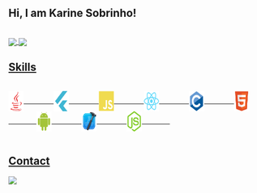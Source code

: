 ## Hi, I am Karine Sobrinho! 
</br>

 <div>
  <a href="https://github.com/eagrundy">
   <img align="center" height="200" src="https://github-readme-stats.vercel.app/api/top-langs/?username=karinesobrinho&layout=compact&langs_count=10&theme=dracula"/>
  <img align="center" height="200" src="https://github-readme-stats.vercel.app/api?username=karinesobrinho&show_icons=true&theme=dracula&include_all_commits=true&count_private=true&hide=issues"/>
</div>
    

 ## Skills
<div style="display: inline_block"><br>
  <img height="40" align="center" alt="Erica-Ruby" height="20" width="30" src="https://raw.githubusercontent.com/devicons/devicon/master/icons/java/java-plain.svg">
 &nbsp;&nbsp;&nbsp;&nbsp;&nbsp;&nbsp;&nbsp;&nbsp;&nbsp;&nbsp;&nbsp;&nbsp;&nbsp;
 <img height="40" align="center" alt="Erica-Js" height="20" width="30" src="https://raw.githubusercontent.com/devicons/devicon/master/icons/flutter/flutter-plain.svg">
 &nbsp;&nbsp;&nbsp;&nbsp;&nbsp;&nbsp;&nbsp;&nbsp;&nbsp;&nbsp;&nbsp;&nbsp;&nbsp;
  <img height="40" align="center" alt="Erica-Js" height="20" width="30" src="https://raw.githubusercontent.com/devicons/devicon/master/icons/javascript/javascript-plain.svg">
 &nbsp;&nbsp;&nbsp;&nbsp;&nbsp;&nbsp;&nbsp;&nbsp;&nbsp;&nbsp;&nbsp;&nbsp;&nbsp;
  <img height="40" align="center" alt="Erica-React" height="20" width="30" src="https://raw.githubusercontent.com/devicons/devicon/master/icons/react/react-original.svg">
 &nbsp;&nbsp;&nbsp;&nbsp;&nbsp;&nbsp;&nbsp;&nbsp;&nbsp;&nbsp;&nbsp;&nbsp;&nbsp;
  <img height="40" align="center" alt="Erica-Redux" height="20" width="30" src="https://raw.githubusercontent.com/devicons/devicon/master/icons/c/c-original.svg">
 &nbsp;&nbsp;&nbsp;&nbsp;&nbsp;&nbsp;&nbsp;&nbsp;&nbsp;&nbsp;&nbsp;&nbsp;&nbsp;
  <img height="40" align="center" alt="Erica-HTML" height="20" width="30" src="https://raw.githubusercontent.com/devicons/devicon/master/icons/html5/html5-original.svg">
 &nbsp;&nbsp;&nbsp;&nbsp;&nbsp;&nbsp;&nbsp;&nbsp;&nbsp;&nbsp;&nbsp;&nbsp;&nbsp;
 <img height="40" align="center" alt="Erica-HTML" height="20" width="30" src="https://raw.githubusercontent.com/devicons/devicon/master/icons/android/android-original.svg">
 &nbsp;&nbsp;&nbsp;&nbsp;&nbsp;&nbsp;&nbsp;&nbsp;&nbsp;&nbsp;&nbsp;&nbsp;&nbsp;
  <img height="40" align="center" alt="Erica-HTML" height="20" width="30" src="https://raw.githubusercontent.com/devicons/devicon/master/icons/xcode/xcode-original.svg">
 &nbsp;&nbsp;&nbsp;&nbsp;&nbsp;&nbsp;&nbsp;&nbsp;&nbsp;&nbsp;&nbsp;&nbsp;&nbsp;
   <img height="40" align="center" alt="Erica-HTML" height="20" width="30" src="https://raw.githubusercontent.com/devicons/devicon/master/icons/nodejs/nodejs-original.svg">
 &nbsp;&nbsp;&nbsp;&nbsp;&nbsp;&nbsp;&nbsp;&nbsp;&nbsp;&nbsp;&nbsp;&nbsp;&nbsp;
 </div> 
 
  
</br>

## Contact 
<div> 
  <a href="https://www.linkedin.com/in/karine-sobrinho-4735361a9/" target="_blank"><img src="https://img.shields.io/badge/-LinkedIn-%230077B5?style=for-the-badge&logo=linkedin&logoColor=white" target="_blank"></a> 
<!--   <a href="https://twitter.com/ericagrundy" target="_blank"><img src="https://img.shields.io/badge/-Twitter-%23EA4335?style=for-the-badge&logo=youtube&logoColor=white" target="_blank"></a> -->
<!--   <a href="https://instagram.com/ericagrundy" target="_blank"><img src="https://img.shields.io/badge/-Instagram-%23E4405F?style=for-the-badge&logo=instagram&logoColor=white" target="_blank"></a> -->
 </br>
</br>
 
 <!--![Snake animation](https://github.com/eagrundy/eagrundy/blob/output/github-contribution-grid-snake.svg)-->
 
</div>

